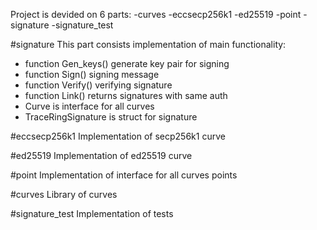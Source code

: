 Project is devided on 6 parts:
-curves
-eccsecp256k1
-ed25519
-point
-signature
-signature_test

#signature
This part consists implementation of main functionality:
- function Gen_keys() generate key pair for signing 
- function Sign() signing message 
- function Verify() verifying signature
- function Link() returns signatures with same auth
- Curve is interface for all curves
- TraceRingSignature is struct for signature

#eccsecp256k1
Implementation of secp256k1 curve

#ed25519
Implementation of ed25519 curve

#point
Implementation of interface for all curves points

#curves
Library of curves

#signature_test
Implementation of tests
